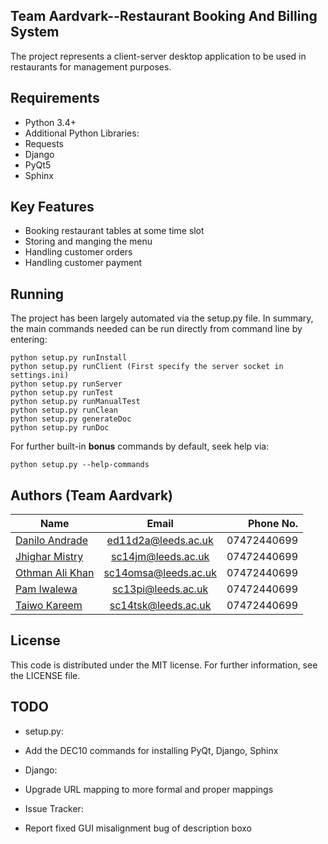 ## Team Aardvark--Restaurant Booking And Billing System

The project represents a client-server desktop application to be used in restaurants for management purposes.


## Requirements

* Python 3.4+
* Additional Python Libraries:
 * Requests
 * Django
 * PyQt5
 * Sphinx


## Key Features

* Booking restaurant tables at some time slot
* Storing and manging the menu
* Handling customer orders
* Handling customer payment


## Running

The project has been largely automated via the setup.py file. In summary, the
 main commands needed can be run directly from command line by entering:

    python setup.py runInstall
    python setup.py runClient (First specify the server socket in settings.ini)
    python setup.py runServer
    python setup.py runTest
    python setup.py runManualTest
    python setup.py runClean
    python setup.py generateDoc
    python setup.py runDoc

For further built-in **bonus** commands by default, seek help via:

    python setup.py --help-commands


## Authors (Team Aardvark)

|                       Name                        |         Email        |   Phone No.  |
| ------------------------------------------------- |:--------------------:| ------------:|
| [Danilo Andrade](https://gitlab.com/u/ed11d2a)    | ed11d2a@leeds.ac.uk  |  07472440699 |
| [Jhighar Mistry](https://gitlab.com/u/sc14jm)     | sc14jm@leeds.ac.uk   |  07472440699 |
| [Othman Ali Khan](https://gitlab.com/u/sc14omsa)  | sc14omsa@leeds.ac.uk |  07472440699 |
| [Pam Iwalewa](https://gitlab.com/u/sc13pi)        | sc13pi@leeds.ac.uk   |  07472440699 |
| [Taiwo Kareem](https://gitlab.com/u/sc14tsk)      | sc14tsk@leeds.ac.uk  |  07472440699 |


## License

This code is distributed under the MIT license. For further information, see the LICENSE file.


## TODO

* setup.py:
 * Add the DEC10 commands for installing PyQt, Django, Sphinx
 
* Django:
 * Upgrade URL mapping to more formal and proper mappings

* Issue Tracker:
 * Report fixed GUI misalignment bug of description boxo
